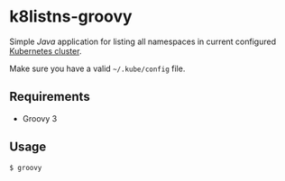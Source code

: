 # k8listns-groovy

Simple *Java* application for listing all namespaces in current configured
[Kubernetes cluster](https://kubernetes.io).

Make sure you have a valid `~/.kube/config` file.


## Requirements

* Groovy 3

## Usage

```
$ groovy 
```
